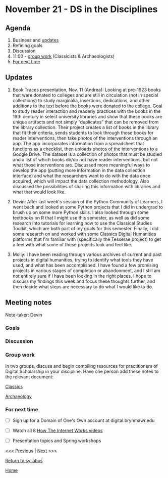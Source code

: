 # November 21 - DS in the Disciplines

## Agenda
1. Business and [updates](#updates)
2. Refining goals
3. Discussion
4. 11:00 - [group work](#group-work) (Classicists & Archaeologists)
5. [For next time](#for-next-time)

## Updates
1. Book Traces presentation, Nov. 11 (Andrea):
  Looking at pre-1923 books that were donated to colleges and are still in circulation (not in special collections) to study marginalia, insertions, dedications, and other additions to the text before the books were donated to the college.  Goal to study reader interaction and readerly practices with the books in the 19th century in select university libraries and show that these books are unique artifacts and not simply “duplicates” that can be removed from the library collection.  Their project creates a list of books in the library that fit their criteria, sends students to look through those books for reader interventions, then take photos of the interventions through an app.  The app incorporates information from a spreadsheet that functions as a checklist, then uploads photos of the interventions to a Google Drive.  The dataset is a collection of photos that must be studied and a list of which books do/do not have reader interventions, but not what those interventions are.  Discussed more meaningful ways to develop the app (putting more information in the data collection interface) and what the researchers want to do with the data once acquired, which will impact the data collection methodology.  Also discussed the possibilities of sharing this information with libraries and what that would look like.
  
2. Devin: After last week's session of the Python Community of Learners, I went back and looked at some Python projects that I did in undergrad to brush up on some more Python skills. I also looked through some textbooks on R that I might use this semester, as well as did some research into tutorials for learning how to use the Classical Studies Toolkit, which are both part of my goals for this semester. Finally, I did some research on and worked with some Classics Digital Humanities platforms that I'm familiar with (specifically the Tesserae project) to get a feel with what some of these projects look and feel like.

3. Molly: I have been reading through various archives of current and past projects in digital humanities, trying to identify what tools they have used, and what has been accomplished. I have found a few promising projects in various stages of completion or abandonment, and I still am not entirely sure if I have been looking in the right places. I hope to discuss my findings this week and focus these thoughts further, and then decide what steps are necessary to do what I would like to do. 

## Meeting notes

Note-taker: Devin

### Goals

### Discussion

### Group work
In two groups, discuss and begin compiling resources for practitioners of Digital Scholarship in your discipline. Have one person add these notes to the relevant document:

[Classics](/resources/classics.md)

[Archaeology](/resources/archaeology.md)

### For next time
- [ ] Sign up for a Domain of One's Own account at digital.brynmawr.edu
- [ ] Watch all 8 [How The Internet Works videos](https://www.youtube.com/playlist?list=PLzdnOPI1iJNfMRZm5DDxco3UdsFegvuB7)
- [ ] Presentation topics and Spring workshops


[<<< Previous](/sessions/11-7-command.md) | [Next >>>](/sessions/12-5-html.md)

[Return to syllabus](/syllabus.md)

[Home](/README.md)
